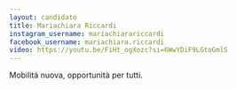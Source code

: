 ```yaml
---
layout: candidato
title: Mariachiara Riccardi
instagram_username: mariachiarariccardi
facebook_username: mariachiara.riccardi
video: https://youtu.be/FiHt_ogXozc?si=6WwYDiF9LGtoGmlS
---
```

Mobilitá nuova, opportunità per tutti.